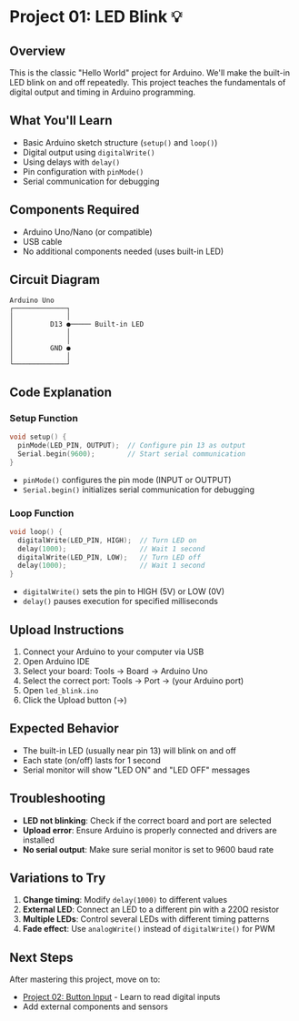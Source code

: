 # Project 01: LED Blink 💡

## Overview
This is the classic "Hello World" project for Arduino. We'll make the built-in LED blink on and off repeatedly. This project teaches the fundamentals of digital output and timing in Arduino programming.

## What You'll Learn
- Basic Arduino sketch structure (`setup()` and `loop()`)
- Digital output using `digitalWrite()`
- Using delays with `delay()`
- Pin configuration with `pinMode()`
- Serial communication for debugging

## Components Required
- Arduino Uno/Nano (or compatible)
- USB cable
- No additional components needed (uses built-in LED)

## Circuit Diagram
```
Arduino Uno
┌─────────────┐
│             │
│         D13 ●───── Built-in LED
│             │
│             │
│         GND ●
│             │
└─────────────┘
```

## Code Explanation

### Setup Function
```cpp
void setup() {
  pinMode(LED_PIN, OUTPUT);  // Configure pin 13 as output
  Serial.begin(9600);        // Start serial communication
}
```
- `pinMode()` configures the pin mode (INPUT or OUTPUT)
- `Serial.begin()` initializes serial communication for debugging

### Loop Function
```cpp
void loop() {
  digitalWrite(LED_PIN, HIGH);  // Turn LED on
  delay(1000);                  // Wait 1 second
  digitalWrite(LED_PIN, LOW);   // Turn LED off
  delay(1000);                  // Wait 1 second
}
```
- `digitalWrite()` sets the pin to HIGH (5V) or LOW (0V)
- `delay()` pauses execution for specified milliseconds

## Upload Instructions
1. Connect your Arduino to your computer via USB
2. Open Arduino IDE
3. Select your board: Tools → Board → Arduino Uno
4. Select the correct port: Tools → Port → (your Arduino port)
5. Open `led_blink.ino`
6. Click the Upload button (→)

## Expected Behavior
- The built-in LED (usually near pin 13) will blink on and off
- Each state (on/off) lasts for 1 second
- Serial monitor will show "LED ON" and "LED OFF" messages

## Troubleshooting
- **LED not blinking**: Check if the correct board and port are selected
- **Upload error**: Ensure Arduino is properly connected and drivers are installed
- **No serial output**: Make sure serial monitor is set to 9600 baud rate

## Variations to Try
1. **Change timing**: Modify `delay(1000)` to different values
2. **External LED**: Connect an LED to a different pin with a 220Ω resistor
3. **Multiple LEDs**: Control several LEDs with different timing patterns
4. **Fade effect**: Use `analogWrite()` instead of `digitalWrite()` for PWM

## Next Steps
After mastering this project, move on to:
- [Project 02: Button Input](../02-button-input/) - Learn to read digital inputs
- Add external components and sensors